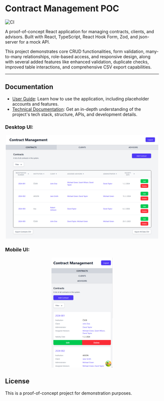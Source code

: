 # Contract Management POC

![CI](https://github.com/monoceros69/blogic-crm/workflows/CI/badge.svg)

A proof-of-concept React application for managing contracts, clients, and advisors. Built with React, TypeScript, React Hook Form, Zod, and json-server for a mock API.

This project demonstrates core CRUD functionalities, form validation, many-to-many relationships, role-based access, and responsive design, along with several added features like enhanced validation, duplicate checks, improved table interactions, and comprehensive CSV export capabilities.

---

## Documentation

- [User Guide](USER_GUIDE.md): Learn how to use the application, including placeholder accounts and features.
- [Technical Documentation](TECHNICAL_DOCS.md): Get an in-depth understanding of the project's tech stack, structure, APIs, and development details.

### Desktop UI:
<div align="center">
   <img src="public/CRM-desktop.png" alt="Screenshot of the Desktop UI" width="500"/>
</div>

### Mobile UI:
<div align="center">
   <img src="public/CRM-mobile.png" alt="Screenshot of the Mobile UI" width="200"/>
</div>

## License

This is a proof-of-concept project for demonstration purposes.